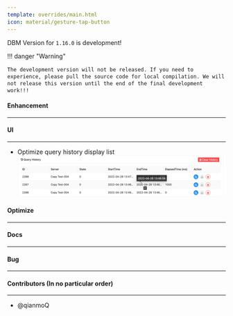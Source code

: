 ```yaml
---
template: overrides/main.html
icon: material/gesture-tap-button
---
```


DBM Version for `1.16.0` is development!

!!! danger "Warning"

    The development version will not be released. If you need to experience, please pull the source code for local compilation. We will not release this version until the end of the final development work!!!

#### Enhancement

---

#### UI

---

- Optimize query history display list <br />
![img.png](../../assets/images/versions/1.16.0/img.png)

#### Optimize

----

#### Docs

---

#### Bug

---

#### Contributors (In no particular order)

---

- @qianmoQ
